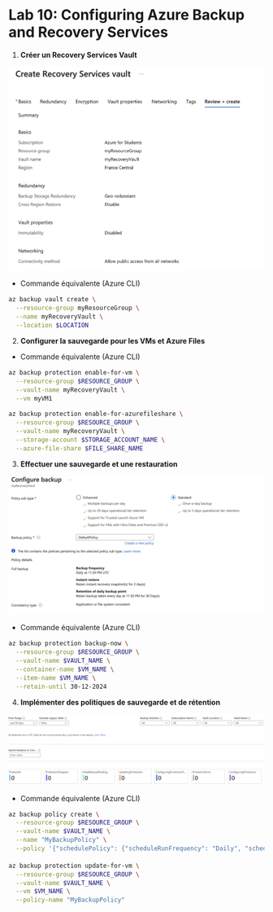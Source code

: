 # Lab 10: Configuring Azure Backup and Recovery Services

1. **Créer un Recovery Services Vault**

![1.png](1.png)

- Commande équivalente (Azure CLI)

```bash
az backup vault create \
  --resource-group myResourceGroup \
  --name myRecoveryVault \
  --location $LOCATION
```

2. **Configurer la sauvegarde pour les VMs et Azure Files**

- Commande équivalente (Azure CLI)

```bash
az backup protection enable-for-vm \
  --resource-group $RESOURCE_GROUP \
  --vault-name myRecoveryVault \
  --vm myVM1
```

```bash
az backup protection enable-for-azurefileshare \
  --resource-group $RESOURCE_GROUP \
  --vault-name myRecoveryVault \
  --storage-account $STORAGE_ACCOUNT_NAME \
  --azure-file-share $FILE_SHARE_NAME
```

3. **Effectuer une sauvegarde et une restauration**

![2.png](2.png)

- Commande équivalente (Azure CLI)

```bash
az backup protection backup-now \
  --resource-group $RESOURCE_GROUP \
  --vault-name $VAULT_NAME \
  --container-name $VM_NAME \
  --item-name $VM_NAME \
  --retain-until 30-12-2024 
```

4. **Implémenter des politiques de sauvegarde et de rétention**

![3.png](3.png)

- Commande équivalente (Azure CLI)

```bash
az backup policy create \
  --resource-group $RESOURCE_GROUP \
  --vault-name $VAULT_NAME \
  --name "MyBackupPolicy" \
  --policy '{"schedulePolicy": {"scheduleRunFrequency": "Daily", "scheduleRunTimes": ["2024-12-30T02:00:00Z"]}, "retentionPolicy": {"dailySchedule": {"retentionDuration": {"count": 30, "durationType": "Days"}}}}'

az backup protection update-for-vm \
  --resource-group $RESOURCE_GROUP \
  --vault-name $VAULT_NAME \
  --vm $VM_NAME \
  --policy-name "MyBackupPolicy"
```
